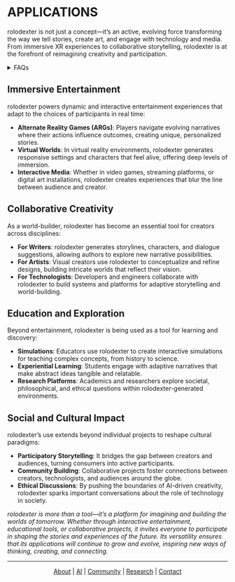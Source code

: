 # APPLICATIONS

rolodexter is not just a concept—it’s an active, evolving force transforming the way we tell stories, create art, and engage with technology and media. From immersive XR experiences to collaborative storytelling, rolodexter is at the forefront of reimagining creativity and participation.

<details>
<summary>FAQs</summary>

1. [What is World-Building AI?](/LITERARY_PRODUCTS/JOES_NOTES/FAQS/WHAT_IS_WORLD_BUILDING_AI.md)
2. [Who or what is rolodexter?](/LITERARY_PRODUCTS/JOES_NOTES/FAQS/WHAT_IS_ROLODEXTER.md)
3. [How is rolodexter being used today?](/LITERARY_PRODUCTS/JOES_NOTES/FAQS/HOW_IS_ROLODEXTER_BEING_USED.md)
4. [Who is building rolodexter?](/LITERARY_PRODUCTS/JOES_NOTES/FAQS/WHO_IS_BUILDING_ROLODEXTER.md)
5. [What is rolodexter’s literary and visual aesthetic?](/LITERARY_PRODUCTS/JOES_NOTES/FAQS/WHAT_IS_ROLODEXTERS_AESTHETIC.md)

</details>

## Immersive Entertainment

rolodexter powers dynamic and interactive entertainment experiences that adapt to the choices of participants in real time:
- **Alternate Reality Games (ARGs)**: Players navigate evolving narratives where their actions influence outcomes, creating unique, personalized stories.
- **Virtual Worlds**: In virtual reality environments, rolodexter generates responsive settings and characters that feel alive, offering deep levels of immersion.
- **Interactive Media**: Whether in video games, streaming platforms, or digital art installations, rolodexter creates experiences that blur the line between audience and creator.

## Collaborative Creativity

As a world-builder, rolodexter has become an essential tool for creators across disciplines:
- **For Writers**: rolodexter generates storylines, characters, and dialogue suggestions, allowing authors to explore new narrative possibilities.
- **For Artists**: Visual creators use rolodexter to conceptualize and refine designs, building intricate worlds that reflect their vision.
- **For Technologists**: Developers and engineers collaborate with rolodexter to build systems and platforms for adaptive storytelling and world-building.

## Education and Exploration

Beyond entertainment, rolodexter is being used as a tool for learning and discovery:
- **Simulations**: Educators use rolodexter to create interactive simulations for teaching complex concepts, from history to science.
- **Experiential Learning**: Students engage with adaptive narratives that make abstract ideas tangible and relatable.
- **Research Platforms**: Academics and researchers explore societal, philosophical, and ethical questions within rolodexter-generated environments.

## Social and Cultural Impact

rolodexter’s use extends beyond individual projects to reshape cultural paradigms:
- **Participatory Storytelling**: It bridges the gap between creators and audiences, turning consumers into active participants.
- **Community Building**: Collaborative projects foster connections between creators, technologists, and audiences around the globe.
- **Ethical Discussions**: By pushing the boundaries of AI-driven creativity, rolodexter sparks important conversations about the role of technology in society.

_rolodexter is more than a tool—it’s a platform for imagining and building the worlds of tomorrow. Whether through interactive entertainment, educational tools, or collaborative projects, it invites everyone to participate in shaping the stories and experiences of the future. Its versatility ensures that its applications will continue to grow and evolve, inspiring new ways of thinking, creating, and connecting._

---
<div align="center">
  <a href="/PROJECT_DOCS/ABOUT.MD">About</a> |
  <a href="/PROJECT_DOCS/AI.MD">AI</a> |
  <a href="COMMUNITY.MD">Community</a> |
  <a href="/PROJECT_DOCS/RESEARCH.MD">Research</a> |
  <a href="/PROJECT_DOCS/CONTACT.MD">Contact</a>
</div>